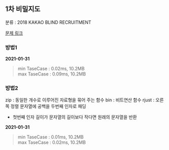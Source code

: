 ## 1차 비밀지도

분류 : 2018 KAKAO BLIND RECRUITMENT

[문제 링크](https://programmers.co.kr/learn/courses/30/lessons/17681)

### 방법1

**2021-01-31**

> min TaseCase : 0.02ms, 10.2MB  
> max TaseCase : 0.09ms, 10.2MB  

### 방법2

zip : 동일한 개수로 이루어진 자료형을 묶어 주는 함수
bin : 비트연산 함수
rjust : 오른쪽 정렬 문자열에 공백을 두번째 인자로 패딩
 - 첫번째 인자 길이가 문자열의 길이보다 작다면 원래의 문자열을 반환

**2021-01-31**

> min TaseCase : 0.01ms, 10.2MB  
> max TaseCase : 0.02ms, 10.2MB  
